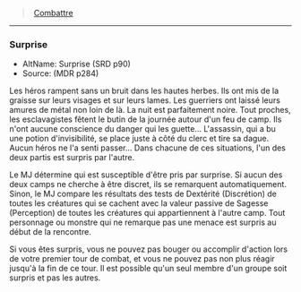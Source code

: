 ﻿---
!GenericItem
Id: combat_hd.md#surprise
ParentLink: combat_hd.md#combattre
Name: Surprise
ParentName: Combattre
NameLevel: 3
AltName: Surprise (SRD p90)
Source: (MDR p284)
Attributes:
  Name: Surprise
  Markdown: >+
    ### <!--Name-->Surprise<!--/Name-->


    - AltName: <!--AltName-->Surprise (SRD p90)<!--/AltName-->

    - Source: <!--Source-->(MDR p284)<!--/Source-->


    Les héros rampent sans un bruit dans les hautes herbes. Ils ont mis de la graisse sur leurs visages et sur leurs lames. Les guerriers ont laissé leurs amures de métal non loin de là. La nuit est parfaitement noire. Tout proches, les esclavagistes fêtent le butin de la journée autour d'un feu de camp. Ils n'ont aucune conscience du danger qui les guette… L'assassin, qui a bu une potion d'invisibilité, se place juste à côté du clerc et tire sa dague. Aucun héros ne l'a senti passer… Dans chacune de ces situations, l'un des deux partis est surpris par l'autre.


    Le MJ détermine qui est susceptible d'être pris par surprise. Si aucun des deux camps ne cherche à être discret, ils se remarquent automatiquement. Sinon, le MJ compare les résultats des tests de Dextérité (Discrétion) de toutes les créatures qui se cachent avec la valeur passive de Sagesse (Perception) de toutes les créatures qui appartiennent à l'autre camp. Tout personnage ou monstre qui ne remarque pas une menace est surpris au début de la rencontre.


    Si vous êtes surpris, vous ne pouvez pas bouger ou accomplir d'action lors de votre premier tour de combat, et vous ne pouvez pas non plus réagir jusqu'à la fin de ce tour. Il est possible qu'un seul membre d'un groupe soit surpris et pas les autres.

  AltName: Surprise (SRD p90)
  Source: (MDR p284)
AttributesDictionary: >+
  Name: Surprise

  Markdown: >+

    ### <!--Name-->Surprise<!--/Name-->





    - AltName: <!--AltName-->Surprise (SRD p90)<!--/AltName-->



    - Source: <!--Source-->(MDR p284)<!--/Source-->





    Les héros rampent sans un bruit dans les hautes herbes. Ils ont mis de la graisse sur leurs visages et sur leurs lames. Les guerriers ont laissé leurs amures de métal non loin de là. La nuit est parfaitement noire. Tout proches, les esclavagistes fêtent le butin de la journée autour d'un feu de camp. Ils n'ont aucune conscience du danger qui les guette… L'assassin, qui a bu une potion d'invisibilité, se place juste à côté du clerc et tire sa dague. Aucun héros ne l'a senti passer… Dans chacune de ces situations, l'un des deux partis est surpris par l'autre.





    Le MJ détermine qui est susceptible d'être pris par surprise. Si aucun des deux camps ne cherche à être discret, ils se remarquent automatiquement. Sinon, le MJ compare les résultats des tests de Dextérité (Discrétion) de toutes les créatures qui se cachent avec la valeur passive de Sagesse (Perception) de toutes les créatures qui appartiennent à l'autre camp. Tout personnage ou monstre qui ne remarque pas une menace est surpris au début de la rencontre.





    Si vous êtes surpris, vous ne pouvez pas bouger ou accomplir d'action lors de votre premier tour de combat, et vous ne pouvez pas non plus réagir jusqu'à la fin de ce tour. Il est possible qu'un seul membre d'un groupe soit surpris et pas les autres.



  AltName: Surprise (SRD p90)

  Source: (MDR p284)

---
> [Combattre](hd_combat.md)

---

### Surprise

- AltName: Surprise (SRD p90)
- Source: (MDR p284)

Les héros rampent sans un bruit dans les hautes herbes. Ils ont mis de la graisse sur leurs visages et sur leurs lames. Les guerriers ont laissé leurs amures de métal non loin de là. La nuit est parfaitement noire. Tout proches, les esclavagistes fêtent le butin de la journée autour d'un feu de camp. Ils n'ont aucune conscience du danger qui les guette… L'assassin, qui a bu une potion d'invisibilité, se place juste à côté du clerc et tire sa dague. Aucun héros ne l'a senti passer… Dans chacune de ces situations, l'un des deux partis est surpris par l'autre.

Le MJ détermine qui est susceptible d'être pris par surprise. Si aucun des deux camps ne cherche à être discret, ils se remarquent automatiquement. Sinon, le MJ compare les résultats des tests de Dextérité (Discrétion) de toutes les créatures qui se cachent avec la valeur passive de Sagesse (Perception) de toutes les créatures qui appartiennent à l'autre camp. Tout personnage ou monstre qui ne remarque pas une menace est surpris au début de la rencontre.

Si vous êtes surpris, vous ne pouvez pas bouger ou accomplir d'action lors de votre premier tour de combat, et vous ne pouvez pas non plus réagir jusqu'à la fin de ce tour. Il est possible qu'un seul membre d'un groupe soit surpris et pas les autres.

